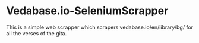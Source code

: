 # Vedabase.io-SeleniumScrapper
This is a simple web scrapper which scrapers vedabase.io/en/library/bg/ for all the verses of the gita.
